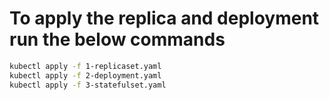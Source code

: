 # To apply the replica and deployment run the below commands

   ```bash
   kubectl apply -f 1-replicaset.yaml
   kubectl apply -f 2-deployment.yaml
   kubectl apply -f 3-statefulset.yaml
   ```

